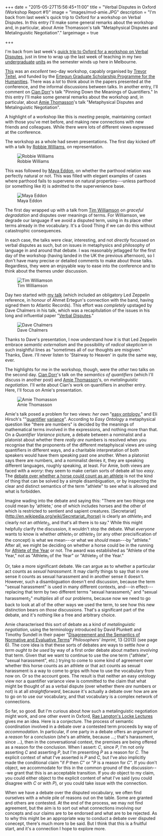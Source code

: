 +++
date = "2015-05-27T15:56:45+11:00"
title = "Verbal Disputes in Oxford (Workshop Report #1)"
image = "images/mvd-amie.JPG"
description = "I'm back from last week's quick trip to Oxford for a workshop on Verbal Disputes.  In this entry I'll make some general remarks about the workshop and, in particular, about Amie Thomasson's talk \"Metaphysical Disputes and Metalinguistic Negotiation\"."
largeimage = true

+++

I'm back from last week's [quick trip to Oxford for a workshop on Verbal Disputes](/news/2015/quick-trip-to-oxford/), just in time to wrap up the last week of teaching in my two [undergraduate](/class/2015/UNIB10002) [units](/class/2015/PHIL30043) as the semester winds up here in Melbourne. 

[This](https://verbaldisputesoxford.wordpress.com) was an *excellent* two-day workshop, capably organised by [Trevor Teitel](http://www.ertegun.ox.ac.uk/staff-scholars/trevor-teitel), and funded by the [Ertegun Graduate Scholarship Programme for the Humanities](http://www.ertegun.ox.ac.uk/). There was a *lot* to think about in the papers presented at the conference, and the informal discussions between talks.  In another entry, I'll comment on [Cian Dorr](https://files.nyu.edu/cd50/public/)'s talk "Pinning Down the Meanings of Quantifiers." In this entry I'll make some general remarks about the workshop and, in particular, about [Amie Thomasson](http://www.amiethomasson.org/)'s talk "Metaphysical Disputes and Metalinguistic Negotiation".

A highlight of a workshop like this is *meeting* people, maintaining contact with those you've met before, and making new connections with new friends and colleagues. While there were lots of different views expressed at the conference.

<!--more--> 

The workshop as a whole had seven presentations. The first day kicked off with a talk by [Robbie Williams](http://robert-williams.org), on representation.

<figure>
	<img src="/images/mvd-robbie.JPG" alt="Robbie Williams">
	<figcaption>Robbie Williams</figcaption>
</figure>

This was followed by [Maya Eddon](http://people.umass.edu/mayae/), on whether the parthood relation was perfectly natural or not. This was filled with elegant examples of cases where parthood fails to supervene on natural properties---unless parthood (or something like it) is admitted to the supervenience base. 

<figure>
	<img src="/images/mvd-maya.JPG" alt="Maya Eddon">
	<figcaption>Maya Eddon</figcaption>
</figure>

The first day wrapped up with a talk from [Tim Williamson](http://www.philosophy.ox.ac.uk/members/philosophy_panel/tim_williamson) on *graceful degradation* and disputes over meanings of terms. For Williamson, we degrade our language if we avoid a disputed term, using in its place other terms already in the vocabulary. It's a Good Thing if we can do this without catastrophic consequences.  

In each case, the talks were clear, interesting, and not *directly* focussed on verbal disputes as such, but on issues in metaphysics and philosophy of language in and around that debate. I was reasonably jetlagged for the first day of the workshop (having landed in the UK the previous afternoon), so I don't have many precise or detailed comments to make about those talks. Regardless, they were an enjoyable way to ease into the conference and to think about the themes under discussion. 

<figure>
	<img src="/images/mvd-tim.JPG" alt="Tim Williamson">
	<figcaption>Tim Williamson</figcaption>
</figure>

Day two started with [my talk](/presentation/2015/verbal-disputes-oxford/) (which included an obligatory Led Zeppelin reference, in honour of Ahmet Ertegun's connection with the band, having signed them to Atlantic Records). This effort was *completely* upstaged by Dave Chalmers in his talk, which was a recapitulation of the issues in his long and influential paper "[Verbal Disputes](http://consc.net/papers/verbal.pdf)."

<figure>
	<img src="/images/mvd-dave.JPG" alt="Dave Chalmers">
	<figcaption>Dave Chalmers</figcaption>
</figure>

Thanks to Dave's presentation, I now understand how it is that Led Zeppelin embrace *semantic externalism* and the possibility of *radical skepticism* in such insightful lines as "sometimes all of our thoughts are misgiven." Thanks, Dave. I'll never listen to 'Stairway to Heaven' in quite the same way, ever.

The highlights for me in the workshop, though, were the *other* two talks on the second day. [Cian Dorr](https://files.nyu.edu/cd50/public/)'s talk on the *semantics of quantifiers* (which I'll discuss in another post) and [Amie Thomasson](http://www.amiethomasson.org)'s, on *metalinguistic negotiation*.  I'll write about Cian's work on quantifiers in another entry. Here, I'll focus on Amie's presentation.

<figure>
	<img src="/images/mvd-amie.JPG" alt="Amie Thomasson">
	<figcaption>Amie Thomasson</figcaption>
</figure>

Amie's talk posed a problem for two views: *her own* "[easy ontology](http://ukcatalogue.oup.com/product/9780199385119.do)," and Eli Hirsch's ""[quantifier](http://onlinelibrary.wiley.com/doi/10.1111/j.1758-2237.2002.tb00061.x/abstract) [variance](https://books.google.com.au/books?id=iPRqtcjeHPsC)". According to *Easy Ontology* a metaphysical question like "there are numbers" is decided by the meanings of mathematical terms involved in the expressions, and nothing more than that. On a *Quantifier Variance* picture, a debate between a nominalist and a platonist about whether there *really are* numbers is resolved when you recognise that the proponents of the different metaphyiscal views are using quantifiers in different ways, and a charitable interpretation of both speakers would have them speaking past one another. When a platonist says there are numbers, and a nominalist denies it, they are speaking different languages, roughly speaking, at least. For Amie, both views are faced with a *worry*: they seem to make certain sorts of debate all too *easy*. The [debate over whether a horse could count as an athlete](http://brokopp.casinocitytimes.com/article/are-race-horses-athletes-you-bet-they-are-19697) is not the kind of thing that can be solved by a simple disambiguation, or by inspecting the clear and distinct semantics of the term "athlete" to see what is allowed and what is forbidden.

Imagine wading into the debate and saying this: "There are two things one could mean by 'athlete,' one of which includes horses and the other of which is restricted to sentient and sapient creatures. [Secretariat](http://en.wikipedia.org/wiki/Secretariat_(horse) is clearly an *athlete*<sub>1</sub> and clearly not an *athlete*<sub>2</sub>, and that's all there is to say." While this might helpfully clarify the discussion, it wouldn't stop the debate. What *everyone* wants to know is whether *athlete*<sub>1</sub> or *athlete*<sub>2</sub> (or any other precisification of the concept) is what we mean---or what we *should* mean---by "athlete." After all, we might be deciding on whether a horse could be in the running for [Athlete of the Year](http://brokopp.casinocitytimes.com/article/are-race-horses-athletes-you-bet-they-are-19697) or not. The award was established as "Athlete of the Year," not as "Athlete<sub>1</sub> of the Year" or "Athlete<sub>2</sub> of the Year."

Or, take a more significant debate. We can argue as to whether a particular act counts as *sexual harassment*. It may clarify things to say that in one sense it counts as sexual harassment and in another sense it doesn't. However, such a disambiguation doesn't end discussion, because the term "sexual harassment" is used in many different contexts, and---in effect---replacing that term by two different terms "sexual harassment<sub>1</sub>" and "sexual harassment<sub>2</sub>" *multiplies* all of our problems, because now we need to go back to look at all of the other ways we used the term, to see how this new distinction bears on *those* discussions. That's a significant part of the debate, and it's nothing like a free and arbitrary choice. 

Amie characterised this sort of debate as a kind of *metalinguistic negotiation*, using the terminology introduced by David Plunkett and Timothy Sundell in their paper "[Disagreement and the Semantics of Normative and Evaluative Terms](http://hdl.handle.net/2027/spo.3521354.0013.023)" *Philosophers' Imprint*, 13 (2013) (see page 6). The core idea is that these sorts of debates are ways to settle *how a term ought to be used* by way of a first order debate about matters *involving* that term. Given that we want to continue to use the one term ("athlete", "sexual harassment", etc.) trying to come to some kind of agreement over whether this horse counts as an athlete or that act counts as sexual harassment is a way to come to grips with how to use the vocabulary from now on. Or so the account goes.  The result is that neither an easy ontology view nor a quantifier variance view is committed to the claim that what might be thought of as a verbal dispute (over whether there *are* numbers or not) is at all *straightforward*, because it's actually a debate over how are are to go on to use our vocabulary, and that vocabulary is a complex network of connections. 

So far, so good. But I'm curious about *how* such a metalinguistic negotiation might work, and one other event in Oxford, [Rae Langton's Locke Lectures](http://www.philosophy.ox.ac.uk/podcasts/john_locke_lectures) gives me an idea. Here is a conjecture. The process of semantic coordination involved in a debate over a contested term proceeds by way of *accommodation*. In particular, if one party in a debate offers an *argument* or a *reason* for a conclusion (she's an athlete, because &hellip;; that's harassment, since &hellip;), then in the conversational context, the premises are being offered as a reason for the conclusion. When I assert: *C*, since *P*, I'm not only asserting *C* and asserting *P*, but I'm presenting *P* as a reason for *C*. The explicit context of what I've asserted is *P* and *C*, but I've also implicitly made the conditional claim "if *P* then *C*" or "*P* is a reason for *C*". If you don't object, we accommodate for this in the common ground of the discussion---we grant that this is an acceptable transition. If you *do* object to my claim, you could either object to the explicit content of what I've said (you could disagree with *C* or with *P*), or you could take issue with the connection. 

When we have a debate over the disputed vocabulary, we often find ourselves with a whole pile of reasons out on the table. Some are granted and others are contested. At the end of the process, we may not find agreement, but the aim is to sort out what connections involving our concepts and our claims are to be endorsed and what are to be rejected. As to why this might be an appropriate way to conduct a debate over disputed conecept, there's much more to be said. But I think that this is a fruitful start, and it's a connection I hope to explore more. 
